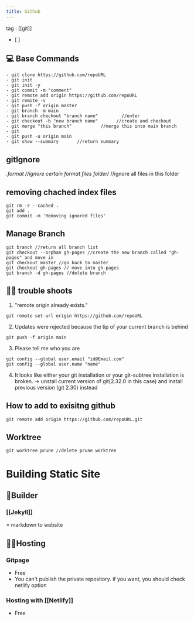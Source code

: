 ```yaml
---
title: Github
---
```

tag : [[git]]
- [ ] 
## 💻 Base Commands
```command
- git clone https://github.com/repoURL
- git init
- git init -y
- git commit -m "comment"
- git remote add origin https://github.com/repoURL
- git remote -v
- git push -f origin master
- git branch -m main
- git branch checkout "branch name"         //enter
- git checkout -b "new branch name"       //create and checkout
- git merge "this branch"           //merge this into main branch
- git 
- git push -u origin main
- git show --summary       //return summary
```

## gitIgnore
*.format  //ignore certain format files
folder/*   //ignore all files in this folder


## removing chached index files
```command
git rm -r --cached .  
git add .
git commit -m 'Removing ignored files'
```

## Manage Branch
```command
git branch //return all branch list
git checkout --orphan gh-pages //create the new branch called "gh-pages" and move in
git checkout master //go back to master
git checkout gh-pages // move into gh-pages
git branch -d gh-pages //delete branch
```

## 👨‍🔧 trouble shoots
1. "remote origin already exists."
```command
git remote set-url origin https://github.com/repoURL
```

2. Updates were rejected because the tip of your current branch is behind
```command
git push -f origin main
```

3. Please tell me who you are
```command
git config --global user.email "id@Email.com"
git config --global user.name "name"
```

4. It looks like either your git installation or your git-subtree installation is broken.
-> unstall current version of git(2.32.0 in this case) and install previous version (git 2.30) instead


## How to add to exisitng github
```command
git remote add origin https://github.com/repoURL.git
```

## Worktree
```command
git worktree prune //delete prune worktree
```






# Building Static Site
## 🧰Builder
### [[Jekyll]]
= markdown to website


## 👨‍🚀Hosting

### Gitpage
- Free
- You can't publish the private repository. if you want, you should check netlify option

### Hosting with [[Netlify]]
- Free
